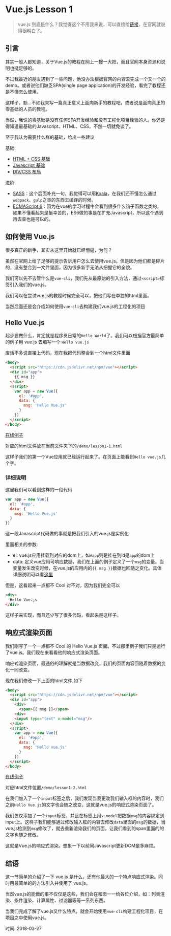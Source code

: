 # Vue.js Lesson 1

> vue.js 到底是什么？我觉得这个不用我来说，可以直接给[链接](https://cn.vuejs.org/v2/guide/)，在官网就说得很明白了。

## 引言

其实一般人都知道，关于Vue.js的教程在网上一搜一大把，而且官网本身资源和说明也挺足够的。

不过我最近的朋友遇到了一些问题，他没办法根据官网的内容去完成一个又一个的demo。或者说他们缺乏SPA(single page applcation)的开发经验，看完了教程还是不懂怎么使用。

这样子，额...不如我来写一篇真正意义上面向新手的教程吧，或者说是面向真正的零基础的人员的教程。

当然，我说的零基础是没有任何SPA开发经验和没有工程化项目经验的人。你还是得知道最基础的Javascript、HTML、CSS，不然一切就免谈了。

至于我认为需要什么样的基础，给出一些建议

基础:

* [HTML + CSS 基础](https://www.imooc.com/learn/9)
* [Javascript 基础](https://www.imooc.com/learn/36)
* [DIV/CSS 布局](https://www.zhihu.com/question/35865205)

进阶:
* [SASS](https://www.sass.hk/docs/)：这个后面补充一句，我觉得可以用[Koala](http://koala-app.com/index-zh.html)，在我们还不懂怎么通过`webpack`、`gulp`之类的东西去编译的时候。
* [ECMAScript 6](http://es6.ruanyifeng.com/)：因为在vue的学习过程中会看到很多什么钩子函数之类的，如果不懂看起来是挺幸苦的，ES6做的事是在扩充Javascript，所以这个遇到再去查也是可以的。

## 如何使用 Vue.js

很多真正的新手，其实从这里开始就已经懵逼，为何？

虽然在官网上给了足够的提示告诉用户怎么去使用vue.js。但是因为他们都是碎片的，没有整合到一文件里面，因为很多新手无法从把握它的全貌。

我们可以先不去管什么是`vue-cli`，我们先从最原始的引入方法，通过`<script>`标签引入我们的vue.js。

我们可以在尝试vue.js的教程时候完全可以，把他们写在单独的html里面。

当然后面还是会介绍如何使用`vue-cli`去构建我们vue.js的工程化的项目

## Hello Vue.js

起步要做什么，肯定就是程序员日常的`Hello World`了。我们可以根据官方最简单的例子用 vue.js 去编写一个 `Hello vue.js`

废话不多说直接上代码，现在我把代码整合到一个html文件里面

```html
<body>
  <script src="https://cdn.jsdelivr.net/npm/vue"></script>
  <div id="app">
    {{ msg }}
  </div>
  <script>
    var app = new Vue({
      el: '#app',
      data: {
        msg: 'Hello Vue.js'
      }
    })
  </script>
</body>
```

[在线例子](https://jsfiddle.net/JefferyLiang/x75tkdap/)

对应的html文件放在当前文件夹下的`/demo/lesson1-1.html`

这样子我们的第一个Vue应用就已经运行起来了。在页面上能看到`Hello vue.js`几个字。

### 详细说明

这里我们可以看到这样的一段代码

```javascript
var app = new Vue({
  el: '#app',
  data: {
    msg: 'Hello Vue.js'
  }
})
```

这一段Javascript代码做的事就是把我们引入的vue.js是实例化

里面相关的参数:

* el: vue.js应用挂载到对应的dom上，如`#app`则是挂在到id是`app`的dom上
* data: 定义vue应用可响应数据，我们在上面的例子定义了一个`msg`的变量。当变量发生改变时候，在vue.js的应用内的`{{ msg }}`数据也回随之变化。具体详细说明可以看[这里](https://cn.vuejs.org/v2/api/#data)


但是，这看起来一点都不 Cool 对不对，因为我们完全可以

```html
<div>
  Hello Vue.js
</div>
```

这样子来实现，而且还少写了很多代码，看起来是这样子。

## 响应式渲染页面

我们刚写了一个一点都不 Cool 的 Hello Vue.js 页面。不过那里例子我们只是运行了vue.js。我们现在来看看他的响应式渲染页面。

响应式渲染页面，最通俗的理解就是当数据改变，我们的页面内容回随着数据的变化一同改变。

现在我们修改一下上面的html文件,如下

```html
<body>
  <script src="https://cdn.jsdelivr.net/npm/vue"></script>
  <div id="app">
    <div>
      <span>{{ msg }}</span>
    <div>
    <input type="text" v-model="msg"/>
  </div>
  <script>
    var app = new Vue({
      el: '#app',
      data: {
        msg: 'Hello vue.js'
      }
    })
  </script>
</body>
```

[在线例子](https://jsfiddle.net/JefferyLiang/7u2z7t5j/)

对应html文件位置`/demo/lesson1-2.html`

在我们加入了一个`input`标签之后，我们发现当我更改我们输入框的内容时，我们之前`Hello Vue.js`的文字也会随之改变。这就是vue.js的响应式渲染页面了。

我们仅仅添加了一个`input`标签，并且在标签上用`v-model`把数据`msg`的内容绑定到input上。这样子我们能够通过修改输入框的内容去修改`data`里面的`msg`的数据，当vue.js检测到`msg`修改了，就去重新渲染我们的页面，让我们看到的span里面的的文字也随之修改。

这就是Vue.js的响应式渲染。想象一下以前同Javascript更新DOM是多麻烦。

## 结语

这一节简单的介绍了一下 vue.js 是什么，还有他最大的一个特点响应式渲染。同时用最简单的的方法引入并使用了 vue.js。

当然vue.js的能做的事不仅仅是这些，我们会在和面一一给各位介绍，如：列表渲染、条件渲染、计算属性、过滤器等等一系列东西。

当我们完成了解了vue.js又什么特点，就会开始使用`vue-cli`构建工程化项目，在项目之中使用vue.js。

时间: 2018-03-27

